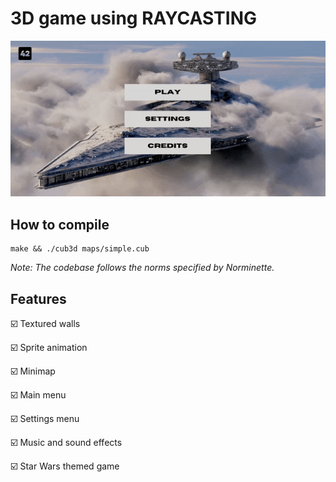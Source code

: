 # 3D game using RAYCASTING
![](https://github.com/42Alena/CUB3D/blob/main/gif_cub3d.gif)

## How to compile
```
make && ./cub3d maps/simple.cub
```
_Note: The codebase follows the norms specified by Norminette._

## Features
☑️ Textured walls

☑️ Sprite animation

☑️ Minimap

☑️ Main menu

☑️ Settings menu

☑️ Music and sound effects

☑️ Star Wars themed game
